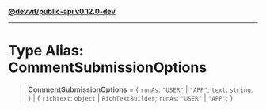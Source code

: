 [**@devvit/public-api v0.12.0-dev**](../../README.md)

---

# Type Alias: CommentSubmissionOptions

> **CommentSubmissionOptions** = \{ `runAs`: `"USER"` \| `"APP"`; `text`: `string`; \} \| \{ `richtext`: `object` \| `RichTextBuilder`; `runAs`: `"USER"` \| `"APP"`; \}
